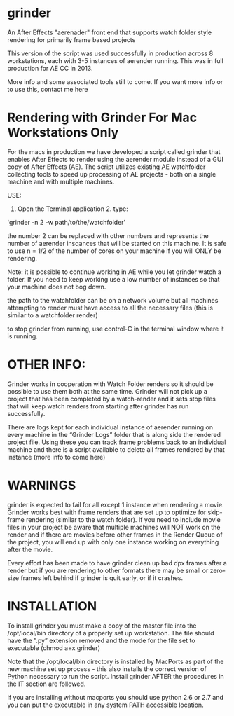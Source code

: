 grinder
=======

An After Effects "aerenader" front end that supports watch folder style rendering for primarily frame based projects

This version of the script was used successfully in production across 8 workstations, each with 3-5 instances of aerender running. This was in full production for AE CC in 2013.

More info and some associated tools still to come. If you want more info or to use this, contact me here

Rendering with Grinder For Mac Workstations Only
==========================================
For the macs in production we have developed a script called grinder that enables After Effects to render using the aerender module instead of a GUI copy of After Effects (AE). The script utilizes existing AE watchfolder collecting tools to speed up processing of AE projects - both on a single machine and with multiple machines.

USE:

1. Open the Terminal application 2. type:

'grinder -n 2 -w path/to/the/watchfolder'


the number 2 can be replaced with other numbers and represents the number of aerender insqances that will be started on this machine. It is safe to use n = 1/2 of the number of cores on your machine if you will ONLY be rendering.

Note: it is possible to continue working in AE while you let grinder watch a folder. If you need to keep working use a low number of instances so that your machine does not bog down.

the path to the watchfolder can be on a network volume but all machines attempting to render must have access to all the necessary files (this is similar to a watchfolder render)

to stop grinder from running, use control-C in the terminal window where it is running.

OTHER INFO:
===========
Grinder works in cooperation with Watch Folder renders so it should be possible to use them both at the same time. Grinder will not pick up a project that has been completed by a watch-render and it sets stop files that will keep watch renders from starting after grinder has run successfully.

There are logs kept for each individual instance of aerender running on every machine in the “Grinder Logs” folder that is along side the rendered project file. Using these you can track frame problems back to an individual machine and there is a script available to delete all frames rendered by that instance (more info to come here)

WARNINGS
========
grinder is expected to fail for all except 1 instance when rendering a movie. Grinder works best with frame renders that are set up to optimize for skip-frame rendering (similar to the watch folder). If you need to include movie files in your project be aware that multiple machines will NOT work on the render and if there are movies before other frames in the Render Queue of the project, you will end up with only one instance working on everything after the movie.

Every effort has been made to have grinder clean up bad dpx frames after a render but if you are rendering to other formats there may be small or zero-size frames left behind if grinder is quit early, or if it crashes.

INSTALLATION
============
To install grinder you must make a copy of the master file into the /opt/local/bin directory of a properly set up workstation. The file should have the ”.py” extension removed and the mode for the file set to executable (chmod a+x grinder)

Note that the /opt/local/bin directory is installed by MacPorts as part of the new machine set up process - this also installs the correct version of Python necessary to run the script. Install grinder AFTER the procedures in the IT section are followed.

If you are installing without macports you should use python 2.6 or 2.7 and you can put the executable in any system PATH accessible location.
